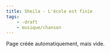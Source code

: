 ```yaml
---
title: Sheila - L'école est finie
tags:
    - -draft
    - musique/chanson
---
```


Page créée automatiquement, mais vide.
